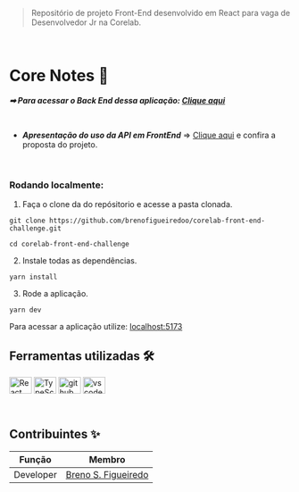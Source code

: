 > Repositório de projeto Front-End desenvolvido em React para vaga de Desenvolvedor Jr na Corelab.
 <br />
 
 
 # Core Notes 📒

***➡ Para acessar o Back End dessa aplicação: [Clique aqui](https://github.com/brenofigueiredoo/corelab-back-end-challenge)***

<br />

* ***Apresentação do uso da API em FrontEnd*** => [Clique aqui](https://share.vidyard.com/watch/AMU2Fv6xGATGjqtPcuLwms?) e confira a proposta do projeto.

<br />

### Rodando localmente:
1. Faça o clone da do repósitorio e acesse a pasta clonada.
```shell
git clone https://github.com/brenofigueiredoo/corelab-front-end-challenge.git

cd corelab-front-end-challenge
```
2. Instale todas as dependências.
```
yarn install
```
3. Rode a aplicação.
```
yarn dev
```
Para acessar a aplicação utilize: [localhost:5173](localhost:5173)
&nbsp;

## Ferramentas utilizadas 🛠 

 <img align="center" alt="React" height="30" width="40" src="https://cdn.jsdelivr.net/gh/devicons/devicon/icons/react/react-original.svg"> <img align="center" alt="TypeScript" height="30" width="40" src="https://cdn.jsdelivr.net/gh/devicons/devicon/icons/typescript/typescript-original.svg">
 <img align="center" alt="github" height="30" width="40" src="https://cdn.jsdelivr.net/gh/devicons/devicon/icons/github/github-original.svg">
 <img align="center" alt="vscode" height="30" width="40" src="https://cdn.jsdelivr.net/gh/devicons/devicon/icons/vscode/vscode-original.svg"> 

&nbsp;


## Contribuintes ✨

Função   | Membro
--------- | ------
Developer | [Breno S. Figueiredo](https://www.linkedin.com/in/brenosfigueiredo/)

